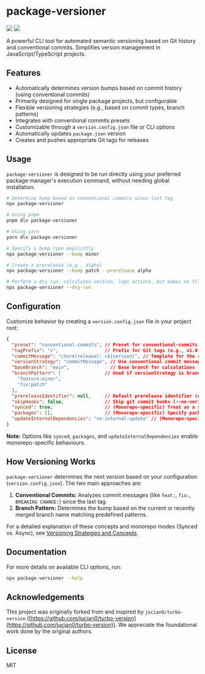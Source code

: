 # package-versioner


<a href="https://www.npmjs.com/package/package-versioner" alt="NPM Version">
  <img src="https://img.shields.io/npm/v/package-versioner" /></a>
<a href="https://www.npmjs.com/package/package-versioner" alt="NPM Downloads">
  <img src="https://img.shields.io/npm/dw/package-versioner" /></a>

A powerful CLI tool for automated semantic versioning based on Git history and conventional commits. Simplifies version management in JavaScript/TypeScript projects.

## Features

- Automatically determines version bumps based on commit history (using conventional commits)
- Primarily designed for single package projects, but configurable
- Flexible versioning strategies (e.g., based on commit types, branch patterns)
- Integrates with conventional commits presets
- Customizable through a `version.config.json` file or CLI options
- Automatically updates `package.json` version
- Creates and pushes appropriate Git tags for releases

## Usage

`package-versioner` is designed to be run directly using your preferred package manager's execution command, without needing global installation.

```bash
# Determine bump based on conventional commits since last tag
npx package-versioner

# Using pnpm
pnpm dlx package-versioner

# Using yarn
yarn dlx package-versioner

# Specify a bump type explicitly
npx package-versioner --bump minor

# Create a prerelease (e.g., alpha)
npx package-versioner --bump patch --prerelease alpha

# Perform a dry run: calculates version, logs actions, but makes no file changes or Git commits/tags
npx package-versioner --dry-run
```



## Configuration

Customize behavior by creating a `version.config.json` file in your project root:

```json
{
  "preset": "conventional-commits", // Preset for conventional-commits analysis
  "tagPrefix": "v",                 // Prefix for Git tags (e.g., v1.0.0)
  "commitMessage": "chore(release): v${version}", // Template for the release commit (defaults to this if omitted)
  "versionStrategy": "commitMessage", // Use conventional commit messages (default) or "branchPattern"
  "baseBranch": "main",               // Base branch for calculations
  "branchPattern": [                // Used if versionStrategy is branchPattern
    "feature:minor", 
    "fix:patch"
  ],
  "prereleaseIdentifier": null,     // Default prerelease identifier (e.g., "beta")
  "skipHooks": false,               // Skip git commit hooks (--no-verify)
  "synced": true,                   // (Monorepo-specific) Treat as a single synchronized unit
  "packages": [],                   // (Monorepo-specific) Specify packages (not typical for single repo)
  "updateInternalDependencies": "no-internal-update" // (Monorepo-specific) How to handle workspace deps
}
```

**Note:** Options like `synced`, `packages`, and `updateInternalDependencies` enable monorepo-specific behaviours.

## How Versioning Works

`package-versioner` determines the next version based on your configuration (`version.config.json`). The two main approaches are:

1.  **Conventional Commits:** Analyzes commit messages (like `feat:`, `fix:`, `BREAKING CHANGE:`) since the last tag.
2.  **Branch Pattern:** Determines the bump based on the current or recently merged branch name matching predefined patterns.

For a detailed explanation of these concepts and monorepo modes (Synced vs. Async), see [Versioning Strategies and Concepts](./docs/VERSIONING_STRATEGIES.md).

## Documentation

For more details on available CLI options, run:

```bash
npx package-versioner --help
```

## Acknowledgements

This project was originally forked from and inspired by `jucian0/turbo-version` ([https://github.com/jucian0/turbo-version](https://github.com/jucian0/turbo-version)). We appreciate the foundational work done by the original authors.

## License

MIT
